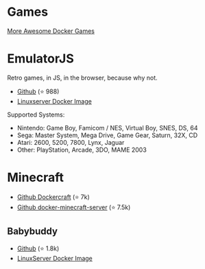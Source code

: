 Games
=====

[More Awesome Docker Games](https://github.com/awesome-selfhosted/awesome-selfhosted?tab=readme-ov-file#games)

# EmulatorJS

Retro games, in JS, in the browser, because why not.

- [Github](https://github.com/EmulatorJS/EmulatorJS) (⭐ 988)
- [Linuxserver Docker Image](https://hub.docker.com/r/linuxserver/emulatorjs)

Supported Systems:

- Nintendo: Game Boy, Famicom / NES, Virtual Boy, SNES, DS, 64
- Sega: Master System, Mega Drive, Game Gear, Saturn, 32X, CD
- Atari: 2600, 5200, 7800, Lynx, Jaguar
- Other: PlayStation, Arcade, 3DO, MAME 2003



# Minecraft

- [Github Dockercraft](https://github.com/docker/dockercraft) (⭐ 7k)
- [Github docker-minecraft-server](https://github.com/itzg/docker-minecraft-server) (⭐ 7.5k)


## Babybuddy

- [Github](https://github.com/babybuddy/babybuddy) (⭐ 1.8k)
- [LinuxServer Docker Image](https://hub.docker.com/r/linuxserver/babybuddy)
